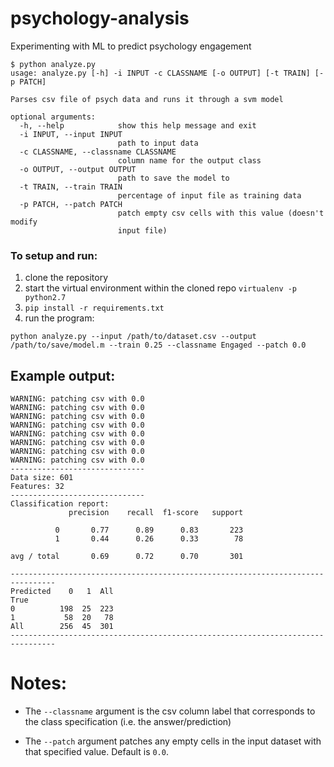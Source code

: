 # psychology-analysis
Experimenting with ML to predict psychology engagement

```
$ python analyze.py
usage: analyze.py [-h] -i INPUT -c CLASSNAME [-o OUTPUT] [-t TRAIN] [-p PATCH]

Parses csv file of psych data and runs it through a svm model

optional arguments:
  -h, --help            show this help message and exit
  -i INPUT, --input INPUT
                        path to input data
  -c CLASSNAME, --classname CLASSNAME
                        column name for the output class
  -o OUTPUT, --output OUTPUT
                        path to save the model to
  -t TRAIN, --train TRAIN
                        percentage of input file as training data
  -p PATCH, --patch PATCH
                        patch empty csv cells with this value (doesn't modify
                        input file)
```

### To setup and run:

1) clone the repository
2) start the virtual environment within the cloned repo `virtualenv -p python2.7`
3) `pip install -r requirements.txt`
4) run the program:

`python analyze.py --input /path/to/dataset.csv --output /path/to/save/model.m --train 0.25 --classname Engaged --patch 0.0`

## Example output:
```
WARNING: patching csv with 0.0
WARNING: patching csv with 0.0
WARNING: patching csv with 0.0
WARNING: patching csv with 0.0
WARNING: patching csv with 0.0
WARNING: patching csv with 0.0
WARNING: patching csv with 0.0
WARNING: patching csv with 0.0
------------------------------
Data size: 601
Features: 32
------------------------------
Classification report:
             precision    recall  f1-score   support

          0       0.77      0.89      0.83       223
          1       0.44      0.26      0.33        78

avg / total       0.69      0.72      0.70       301

--------------------------------------------------------------------------------
Predicted    0   1  All
True
0          198  25  223
1           58  20   78
All        256  45  301
--------------------------------------------------------------------------------
```

# Notes:

* The `--classname` argument is the csv column label that corresponds to the class specification (i.e. the answer/prediction)

* The `--patch` argument patches any empty cells in the input dataset with that specified value. Default is `0.0`.
